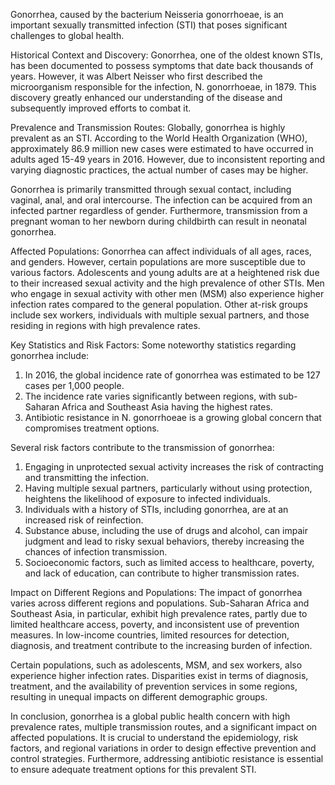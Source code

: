 Gonorrhea, caused by the bacterium Neisseria gonorrhoeae, is an important sexually transmitted infection (STI) that poses significant challenges to global health.

Historical Context and Discovery:
Gonorrhea, one of the oldest known STIs, has been documented to possess symptoms that date back thousands of years. However, it was Albert Neisser who first described the microorganism responsible for the infection, N. gonorrhoeae, in 1879. This discovery greatly enhanced our understanding of the disease and subsequently improved efforts to combat it.

Prevalence and Transmission Routes:
Globally, gonorrhea is highly prevalent as an STI. According to the World Health Organization (WHO), approximately 86.9 million new cases were estimated to have occurred in adults aged 15-49 years in 2016. However, due to inconsistent reporting and varying diagnostic practices, the actual number of cases may be higher.

Gonorrhea is primarily transmitted through sexual contact, including vaginal, anal, and oral intercourse. The infection can be acquired from an infected partner regardless of gender. Furthermore, transmission from a pregnant woman to her newborn during childbirth can result in neonatal gonorrhea.

Affected Populations:
Gonorrhea can affect individuals of all ages, races, and genders. However, certain populations are more susceptible due to various factors. Adolescents and young adults are at a heightened risk due to their increased sexual activity and the high prevalence of other STIs. Men who engage in sexual activity with other men (MSM) also experience higher infection rates compared to the general population. Other at-risk groups include sex workers, individuals with multiple sexual partners, and those residing in regions with high prevalence rates.

Key Statistics and Risk Factors:
Some noteworthy statistics regarding gonorrhea include:

1. In 2016, the global incidence rate of gonorrhea was estimated to be 127 cases per 1,000 people.
2. The incidence rate varies significantly between regions, with sub-Saharan Africa and Southeast Asia having the highest rates.
3. Antibiotic resistance in N. gonorrhoeae is a growing global concern that compromises treatment options.

Several risk factors contribute to the transmission of gonorrhea:

1. Engaging in unprotected sexual activity increases the risk of contracting and transmitting the infection.
2. Having multiple sexual partners, particularly without using protection, heightens the likelihood of exposure to infected individuals.
3. Individuals with a history of STIs, including gonorrhea, are at an increased risk of reinfection.
4. Substance abuse, including the use of drugs and alcohol, can impair judgment and lead to risky sexual behaviors, thereby increasing the chances of infection transmission.
5. Socioeconomic factors, such as limited access to healthcare, poverty, and lack of education, can contribute to higher transmission rates.

Impact on Different Regions and Populations:
The impact of gonorrhea varies across different regions and populations. Sub-Saharan Africa and Southeast Asia, in particular, exhibit high prevalence rates, partly due to limited healthcare access, poverty, and inconsistent use of prevention measures. In low-income countries, limited resources for detection, diagnosis, and treatment contribute to the increasing burden of infection.

Certain populations, such as adolescents, MSM, and sex workers, also experience higher infection rates. Disparities exist in terms of diagnosis, treatment, and the availability of prevention services in some regions, resulting in unequal impacts on different demographic groups.

In conclusion, gonorrhea is a global public health concern with high prevalence rates, multiple transmission routes, and a significant impact on affected populations. It is crucial to understand the epidemiology, risk factors, and regional variations in order to design effective prevention and control strategies. Furthermore, addressing antibiotic resistance is essential to ensure adequate treatment options for this prevalent STI.